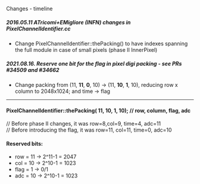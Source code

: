 Changes - timeline
##### 2016.05.11 ATricomi+EMigliore (INFN) changes in PixelChannelIdentifier.cc 
- Change PixelChannelIdentifier::thePacking() to have indexes spanning the full module in case of small pixels (phase II InnerPixel)

##### 2021.08.16. Reserve one bit for the flag in pixel digi packing - see PRs #34509 and #34662
- Change packing from (11, **11**, **0**, 10) -> (11, **10**, **1**, 10), reducing row x column to 2048x1024; and time -> flag

---

#### PixelChannelIdentifier::thePacking( 11, 10, 1, 10); // row, column, flag, adc
// Before phase II changes, it was row=8,col=9, time=4, adc=11  
// Before introducing the flag, it was row=11, col=11, time=0, adc=10

#### Reserved bits:
- row = 11 -> 2^11-1 = 2047
- col = 10 -> 2^10-1 = 1023
- flag = 1 -> 0/1
- adc = 10 -> 2^10-1 = 1023
